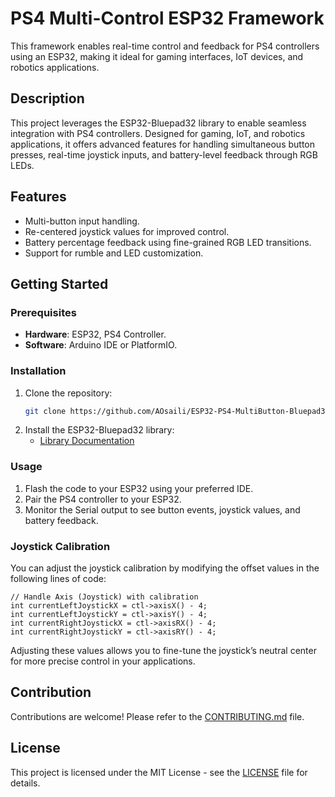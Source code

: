 
# PS4 Multi-Control ESP32 Framework
This framework enables real-time control and feedback for PS4 controllers using an ESP32, making it ideal for gaming interfaces, IoT devices, and robotics applications.

## Description
This project leverages the ESP32-Bluepad32 library to enable seamless integration with PS4 controllers. Designed for gaming, IoT, and robotics applications, it offers advanced features for handling simultaneous button presses, real-time joystick inputs, and battery-level feedback through RGB LEDs.

## Features
- Multi-button input handling.
- Re-centered joystick values for improved control.
- Battery percentage feedback using fine-grained RGB LED transitions.
- Support for rumble and LED customization.

## Getting Started
### Prerequisites
- **Hardware**: ESP32, PS4 Controller.
- **Software**: Arduino IDE or PlatformIO.

### Installation
1. Clone the repository:
    ```bash
    git clone https://github.com/AOsaili/ESP32-PS4-MultiButton-Bluepad32
    ```
2. Install the ESP32-Bluepad32 library:
    - [Library Documentation](https://github.com/ricardoquesada/bluepad32)

### Usage
1. Flash the code to your ESP32 using your preferred IDE.
2. Pair the PS4 controller to your ESP32.
3. Monitor the Serial output to see button events, joystick values, and battery feedback.

### Joystick Calibration

You can adjust the joystick calibration by modifying the offset values in the following lines of code:

    // Handle Axis (Joystick) with calibration
    int currentLeftJoystickX = ctl->axisX() - 4;
    int currentLeftJoystickY = ctl->axisY() - 4;
    int currentRightJoystickX = ctl->axisRX() - 4;
    int currentRightJoystickY = ctl->axisRY() - 4;

Adjusting these values allows you to fine-tune the joystick’s neutral center for more precise control in your applications.

## Contribution
Contributions are welcome! Please refer to the [CONTRIBUTING.md](CONTRIBUTING.md) file.

## License
This project is licensed under the MIT License - see the [LICENSE](LICENSE) file for details.
